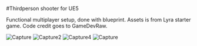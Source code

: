 #Thirdperson shooter for UE5
 
 Functional multiplayer setup, done with blueprint. Assets is from Lyra starter game. Code credit goes to GameDevRaw. 


![Capture](https://user-images.githubusercontent.com/2607194/183503793-4c0afbbf-0729-4b92-8d5a-a663752ed661.PNG)
![Capture2](https://user-images.githubusercontent.com/2607194/183503813-3f65b468-b853-4d5e-80b3-e8ad99859ca2.PNG)
![Capture4](https://user-images.githubusercontent.com/2607194/183503829-daa74fac-cb8e-4664-842e-d40649b6c290.PNG)
![Capture](https://user-images.githubusercontent.com/2607194/184238390-239ecd5c-6376-4edb-a28f-0a98390ce660.JPG)
